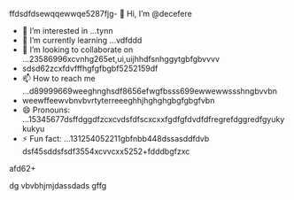 ffdsdfdsewqqewwqe5287fjg- 👋 Hi, I’m @decefere
- 👀 I’m interested in ...tynn
- 🌱 I’m currently learning ...vdfddd
- 💞️ I’m looking to collaborate on ...23586996xcvnhg265et,ui,uijhhdfsnhggytgbfgbvvvv
- sdsd62zcxfdvfffhgfgfbgbf5252159df
- 📫 How to reach me ...d89999669weeghnghsdf8656efwgfbsss699ewwewwssshngbvvbn
- weewffeewvbnvbvrtyterreeeghhjhghghgbgfgbgfvbn
- 😄 Pronouns: ...15345677dsffdggdfzcxcvdsfdfscxcxxfgdfgfdvdfdfregrefdggredfgyukykukyu
- ⚡ Fun fact: ...131254052211gbfnbb448dssasddfdvb
dsf45sddsfsdf3554xcvvcxx5252+fdddbgfzxc
<!---455sdffregfb96+996+v
decefere/decefere is a ✨ special ✨ repository becausfdse its `RE45ADME.md` (this filekjk,j) appears sefdon your GitHub prvdfsofile.bcv
You can click the Preview link to take a look at your changes.dsrtebcv
--->afd62+
dg
vbvbhjmjdassdads
gffg
